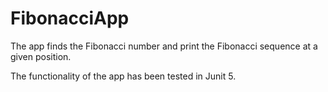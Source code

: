 # FibonacciApp

The app finds the Fibonacci number and print the Fibonacci sequence at a given position.

The functionality of the app has been tested in Junit 5.
